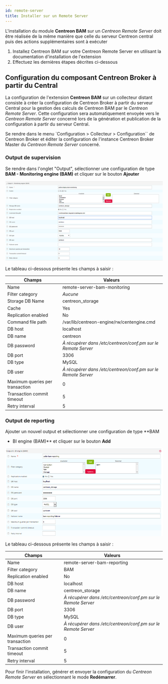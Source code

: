```yaml
---
id: remote-server
title: Installer sur un Remote Server
---
```


L'installation du module **Centreon BAM** sur un *Centreon Remote
Server* doit être réalisée de la même manière que celle du serveur
Centreon central puis des actions supplémentaires sont à exécuter

1.  Installez Centreon BAM sur votre Centreon Remote Server en utilisant
la documentation d'installation de l'extension
2.  Effectuez les dernières étapes décrites ci-dessous

## Configuration du composant Centreon Broker à partir du Central

La configuration de l'extension **Centreon BAM** sur un collecteur
distant consiste à créer la configuration de Centreon Broker à partir du
serveur Central pour la gestion des calculs de Centreon BAM par le
*Centreon Remote Server*. Cette configuration sera automatiquement
envoyée vers le *Centreon Remote Server* concerné lors de la génération
et publication de la configuration à partir du serveur Central.

Se rendre dans le menu `Configuration > Collecteur > Configuration`` de
Centreon Broker et éditer la configuration de l'instance Centreon
Broker Master du *Centreon Remote Server* concerné.

### Output de supervision

Se rendre dans l'onglet "Output", sélectionner une configuration de
type **BAM - Monitoring engine (BAM)** et cliquer sur le bouton
**Ajouter**

![image](../assets/service-mapping/remote-server/conf_poller_bam_monitoring.png)

Le tableau ci-dessous présente les champs à saisir :

| Champs                          | Valeurs                                                       |
|---------------------------------|---------------------------------------------------------------|
| Name                            | remote-server-bam-monitoring                                  |
| Filter category                 | *Aucune*                                                      |
| Storage DB Name                 | centreon\_storage                                             |
| Cache                           | Yes                                                           |
| Replication enabled             | No                                                            |
| Command file path               | /var/lib/centreon-engine/rw/centengine.cmd                    |
| DB host                         | localhost                                                     |
| DB name                         | centreon                                                      |
| DB password                     | *À récupérer dans /etc/centreon/conf.pm sur le Remote Server* |
| DB port                         | 3306                                                          |
| DB type                         | MySQL                                                         |
| DB user                         | *À récupérer dans /etc/centreon/conf.pm sur le Remote Server* |
| Maximum queries per transaction | 0                                                             |
| Transaction commit timeout      | 5                                                             |
| Retry interval                  | 5                                                             |

### Output de reporting

Ajouter un nouvel output et sélectionner une configuration de type **BAM
- BI engine (BAM)** et cliquer sur le bouton **Add**

![image](../assets/service-mapping/remote-server/conf_poller_bam_reporting.png)

Le tableau ci-dessous présente les champs à saisir :

| Champs                          | Valeurs                                                       |
|---------------------------------|---------------------------------------------------------------|
| Name                            | remote-server-bam-reporting                                   |
| Filter category                 | BAM                                                           |
| Replication enabled             | No                                                            |
| DB host                         | localhost                                                     |
| DB name                         | centreon\_storage                                             |
| DB password                     | *À récupérer dans /etc/centreon/conf.pm sur le Remote Server* |
| DB port                         | 3306                                                          |
| DB type                         | MySQL                                                         |
| DB user                         | *À récupérer dans /etc/centreon/conf.pm sur le Remote Server* |
| Maximum queries per transaction | 0                                                             |
| Transaction commit timeout      | 5                                                             |
| Retry interval                  | 5                                                             |

Pour finir l'installation, générer et envoyer la configuration du
*Centreon Remote Server* en sélectionnant le mode **Redémarrer**.
